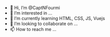 - 👋 Hi, I’m @CaptNFourmi
- 👀 I’m interested in ...
- 🌱 I’m currently learning HTML, CSS, JS, Vuejs
- 💞️ I’m looking to collaborate on ...
- 📫 How to reach me ...

<!---
CaptNFourmi/CaptNFourmi is a ✨ special ✨ repository because its `README.md` (this file) appears on your GitHub profile.
You can click the Preview link to take a look at your changes.
--->
